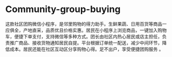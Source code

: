 # Community-group-buying
这款社区团购微信小程序，是邻里购物的得力助手。生鲜果蔬、日用百货等商品一应俱全，产地直采，品质优且价格实惠。居民在小程序上浏览商品，一键加入购物车，便捷下单支付，支持微信等多种方式。团长由社区内热心居民或店主担任，负责推广商品、接收货物通知居民自提。平台根据订单统一配送，减少中间环节，降低成本。居民还能在社区互动区分享购物心得。足不出户，享受便捷团购服务 。 
